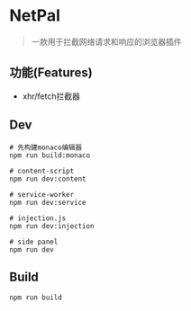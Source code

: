 # NetPal

> 一款用于拦截网络请求和响应的浏览器插件

## 功能(Features)

- xhr/fetch拦截器

## Dev

```shell
# 先构建monaco编辑器
npm run build:monaco

# content-script
npm run dev:content

# service-worker
npm run dev:service

# injection.js
npm run dev:injection

# side panel
npm run dev
```

## Build

```shell
npm run build
```
